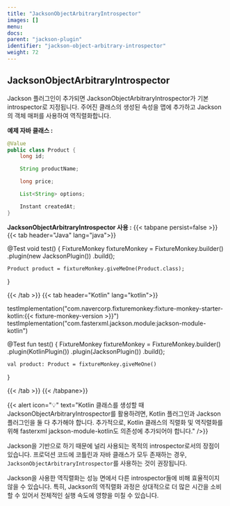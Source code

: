 ```yaml
---
title: "JacksonObjectArbitraryIntrospector"
images: []
menu:
docs:
parent: "jackson-plugin"
identifier: "jackson-object-arbitrary-introspector"
weight: 72
---
```


## JacksonObjectArbitraryIntrospector
Jackson 플러그인이 추가되면 JacksonObjectArbitraryIntrospector가 기본 introspector로 지정됩니다. 
주어진 클래스의 생성된 속성을 맵에 추가하고 Jackson의 객체 매퍼를 사용하여 역직렬화합니다.

**예제 자바 클래스 :**
```java
@Value
public class Product {
    long id;

    String productName;

    long price;

    List<String> options;

    Instant createdAt;
}
```

**JacksonObjectArbitraryIntrospector 사용 :**
{{< tabpane persist=false >}}
{{< tab header="Java" lang="java">}}

@Test
void test() {
    FixtureMonkey fixtureMonkey = FixtureMonkey.builder()
        .plugin(new JacksonPlugin())
        .build();

    Product product = fixtureMonkey.giveMeOne(Product.class);
}

{{< /tab >}}
{{< tab header="Kotlin" lang="kotlin">}}

testImplementation("com.navercorp.fixturemonkey:fixture-monkey-starter-kotlin:{{< fixture-monkey-version >}}")
testImplementation("com.fasterxml.jackson.module:jackson-module-kotlin")

@Test
fun test() {
    FixtureMonkey fixtureMonkey = FixtureMonkey.builder()
        .plugin(KotlinPlugin())
        .plugin(JacksonPlugin())
        .build();

    val product: Product = fixtureMonkey.giveMeOne()
}

{{< /tab >}}
{{< /tabpane>}}

{{< alert icon="💡" text="Kotlin 클래스를 생성할 때 JacksonObjectArbitraryIntrospector를 활용하려면, Kotlin 플러그인과 Jackson 플러그인을 둘 다 추가해야 합니다. 추가적으로, Kotlin 클래스의 직렬화 및 역직렬화를 위해 fasterxml jackson-module-kotlin도 의존성에 추가되어야 합니다." />}}

Jackson을 기반으로 하기 때문에 널리 사용되는 목적의 introspector로서의 장점이 있습니다.
프로덕션 코드에 코틀린과 자바 클래스가 모두 존재하는 경우, `JacksonObjectArbitraryIntrospector`를 사용하는 것이 권장됩니다.

Jackson을 사용한 역직렬화는 성능 면에서 다른 introspector들에 비해 효율적이지 않을 수 있습니다. 특히, Jackson의 역직렬화 과정은 상대적으로 더 많은 시간을 소비할 수 있어서 전체적인 실행 속도에 영향을 미칠 수 있습니다.
